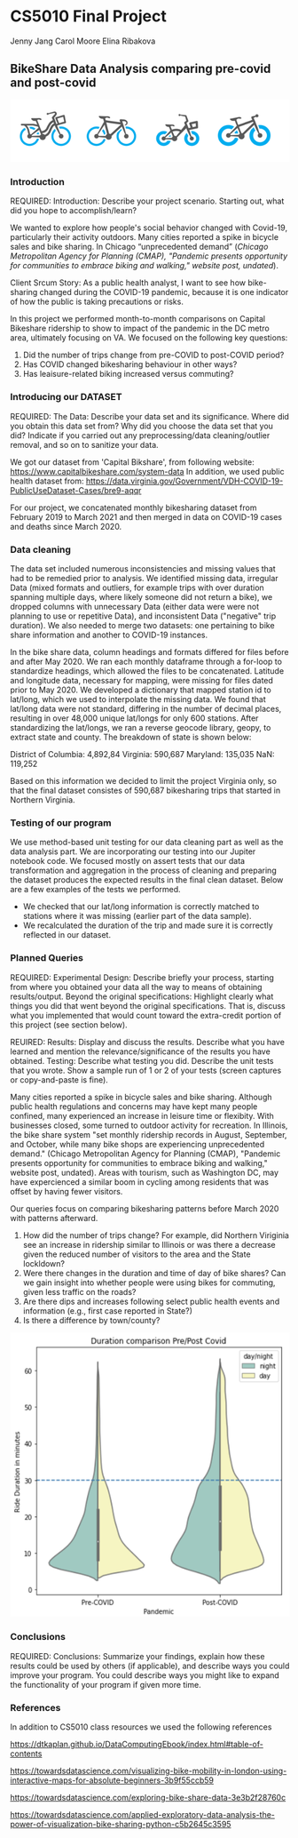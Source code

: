 # CS5010 Final Project

Jenny Jang
Carol Moore
Elina Ribakova 

## BikeShare Data Analysis comparing pre-covid and post-covid

<img src="https://github.com/Eribakova/CS5010/blob/main/Bike.PNG">

### Introduction

REQUIRED: Introduction: Describe your project scenario. Starting out, what did you hope to accomplish/learn?

We wanted to explore how people's social behavior changed with Covid-19, particularly their activity outdoors. Many cities reported a spike in bicycle sales and bike sharing.  In Chicago “unprecedented demand” (*Chicago Metropolitan Agency for Planning (CMAP), "Pandemic presents opportunity for communities to embrace biking and walking," website post, undated*). 

Client Srcum Story: As a public health analyst, I want to see how bike-sharing changed during the COVID-19 pandemic, because it is one indicator of how the public is taking precautions or risks. 

In this project we performed month-to-month comparisons on Capital Bikeshare ridership to show to impact of the pandemic in the DC metro area, ultimately focusing on VA. We focused on the following key questions: 

1. Did the number of trips change from pre-COVID to post-COVID period?
2. Has COVID changed bikesharing behaviour in other ways?
3. Has leaisure-related biking increased versus commuting?


### Introducing our DATASET

REQUIRED: The Data: Describe your data set and its significance. Where did you obtain this data set from? Why did you choose the data set that you did? Indicate if you carried out any preprocessing/data cleaning/outlier removal, and so on to sanitize your data.

We got our dataset from 'Capital Bikshare', from following website: https://www.capitalbikeshare.com/system-data
In addition, we used public health dataset from: https://data.virginia.gov/Government/VDH-COVID-19-PublicUseDataset-Cases/bre9-aqqr  

For our project, we concatenated monthly bikesharing dataset from  February 2019 to March 2021 and then merged in data on COVID-19 cases and deaths since March 2020. 


### Data cleaning

The data set included numerous inconsistencies and missing values that had to be remedied prior to analysis. We identified missing data, irregular Data (mixed formats and outliers, for example trips with over duration spanning multiple days, where likely someone did not return a bike), we dropped columns with unnecessary Data (either data were were not planning to use or repetitive Data), and inconsistent Data ("negative" trip duration). We also needed to merge two datasets: one pertaining to bike share information and another to COVID-19 instances. 

In the bike share data, column headings and formats differed for files before and after May 2020.  We ran each monthly dataframe through a for-loop to standardize headings, which allowed the files to be concatenated. Latitude and longitude data, necessary for mapping, were missing for files dated prior to May 2020. We developed a dictionary that mapped station id to lat/long, which we used to interpolate the missing data. We found that lat/long data were not standard, differing in the number of decimal places, resulting in over 48,000 unique lat/longs for only 600 stations. After standardizing the lat/longs, we ran a reverse geocode library, geopy, to extract state and county. The breakdown of state is shown below:

 District of Columbia:  4,892,84
 Virginia:  590,687
 Maryland: 135,035
 NaN: 119,252

Based on this information we decided to limit the project Virginia only, so that the final dataset consistes of 590,687 bikesharing trips that started in Northern Virginia.


### Testing of our program 

We use method-based unit testing for our data cleaning part as well as the data analysis part. We are incorporating our testing into our Jupiter notebook code. We focused mostly on assert tests that our data transformation and aggregation in the process of cleaning and preparing the dataset produces the expected results in the final clean dataset. Below are a few examples of the tests we performed. 
* We checked that our lat/long information is correctly matched to stations where it was missing (earlier part of the data sample). 
* We recalculated the duration of the trip and made sure it is correctly reflected in our dataset. 

### Planned Queries

REQUIRED: Experimental Design: Describe briefly your process, starting from where you obtained your data all the way to means of obtaining results/output. 
Beyond the original specifications: Highlight clearly what things you did that went beyond the original specifications. That is, discuss what you implemented that would count toward the extra-credit portion of this project (see section below).

REUIRED: Results: Display and discuss the results. Describe what you have learned and mention the relevance/significance of the results you have obtained.
Testing: Describe what testing you did. Describe the unit tests that you wrote. Show a sample run of 1 or 2 of your tests (screen captures or copy-and-paste is fine).



Many cities reported a spike in bicycle sales and bike sharing.  Although public health regulations and concerns may have kept many people confined, many experienced an increase in leisure time or flexibity.  With businesses closed, some turned to outdoor activity for recreation.  In Illinois, the bike share system "set monthly ridership records in August, September, and October, while many bike shops are experiencing unprecedented demand." (Chicago Metropolitan Agency for Planning (CMAP), "Pandemic presents opportunity for communities to embrace biking and walking," website post, undated).  Areas with tourism, such as Washington DC, may have expercienced a similar boom in cycling among residents that was offset by having fewer visitors.  

Our queries focus on comparing bikesharing patterns before March 2020 with patterns afterward.  

1. How did the number of trips change?  For example, did Northern Viriginia see an increase in ridership similar to Illinois or was there a decrease given the reduced number of visitors to the area and the State lockldown?
2. Were there changes in the duration and time of day of bike shares?  Can we gain insight into whether people were using bikes for commuting, given less traffic on the roads?
3. Are there dips and increases following select public health events and information (e.g., first case reported in State?)
4. Is there a difference by town/county?  

<img src="https://github.com/Eribakova/CS5010/blob/main/violin.PNG">


### Conclusions

REQUIRED: Conclusions: Summarize your findings, explain how these results could be used by others (if applicable), and describe ways you could improve your program. You could describe ways you might like to expand the functionality of your program if given more time.


### References

In addition to CS5010 class resources we used the following references

https://dtkaplan.github.io/DataComputingEbook/index.html#table-of-contents

https://towardsdatascience.com/visualizing-bike-mobility-in-london-using-interactive-maps-for-absolute-beginners-3b9f55ccb59

https://towardsdatascience.com/exploring-bike-share-data-3e3b2f28760c

https://towardsdatascience.com/applied-exploratory-data-analysis-the-power-of-visualization-bike-sharing-python-c5b2645c3595




